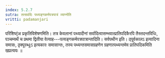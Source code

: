 ```yaml
---
index: 5.2.7
sutra: तत्सर्वादेः पथ्यङ्गकर्मपत्रपात्रं व्याप्नोति
vritti: padamanjari
---
```


 परिशिष्ट्ंअ प्रकृतिविशेषणमिति। तत्र केवलानां पथ्यादीनां सर्वादित्वासम्भवात्प्रातिपदिकैरपि तैस्तदन्तविधिः, पञ्चम्यर्थे च प्रथमा द्वितीया वेत्याह---पत्यङ्गकर्मपत्रपात्रान्तादिति। सर्वपथीन इति। ठ्पूर्वकालऽ इत्यादिना समासः, ठृक्पूरब्धूःऽ इत्यकारः समासान्तः, तस्य पथ्यन्तसमासग्रहणेन ग्रहणात्पथ्यन्तमेव प्रातिपदिकमिति खप्रत्ययः ॥